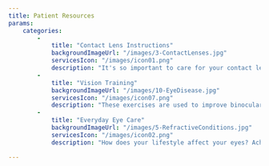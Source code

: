 ```yaml
---
title: Patient Resources
params:
    categories: 
        -
            title: "Contact Lens Instructions"
            backgroundImageUrl: "/images/3-ContactLenses.jpg"
            servicesIcon: "/images/icon01.png"
            description: "It's so important to care for your contact lenses correctly. Refresh yourself with these instructions."
        -
            title: "Vision Training"
            backgroundImageUrl: "/images/10-EyeDisease.jpg"
            servicesIcon: "/images/icon07.png"
            description: "These exercises are used to improve binocular vision skills in conjunction with an ongoing program."
        -
            title: "Everyday Eye Care"
            backgroundImageUrl: "/images/5-RefractiveConditions.jpg"
            servicesIcon: "/images/icon02.png"
            description: "How does your lifestyle affect your eyes? Achieve your best eye health and vision every day."

---
```

